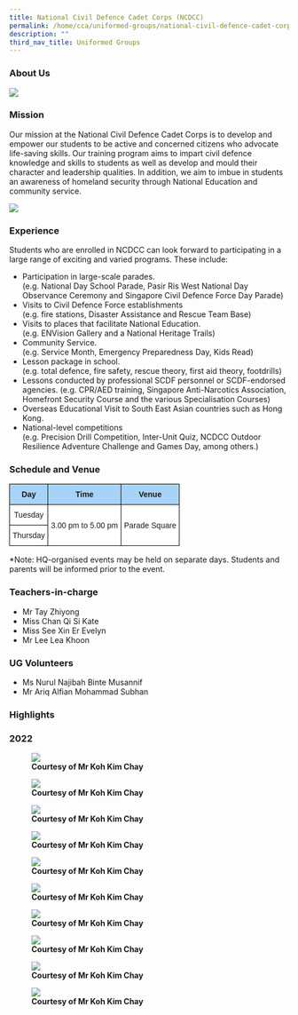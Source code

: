 ```yaml
---
title: National Civil Defence Cadet Corps (NCDCC)
permalink: /home/cca/uniformed-groups/national-civil-defence-cadet-corps-ncdcc/
description: ""
third_nav_title: Uniformed Groups
---
```

### About Us

![](/images/NCDCC-01.jpg)

### Mission

Our mission at the National Civil Defence Cadet Corps is to develop and empower our students to be active and concerned citizens who advocate life-saving skills. Our training program aims to impart civil defence knowledge and skills to students as well as develop and mould their character and leadership qualities. In addition, we aim to imbue in students an awareness of homeland security through National Education and community service.

![](/images/NCDCC-02.jpg)

### Experience

Students who are enrolled in NCDCC can look forward to participating in a large range of exciting and varied programs. These include:

*   Participation in large-scale parades.  
    (e.g. National Day School Parade, Pasir Ris West National Day Observance Ceremony and Singapore Civil Defence Force Day Parade)
*   Visits to Civil Defence Force establishments  
    (e.g. fire stations, Disaster Assistance and Rescue Team Base)
*   Visits to places that facilitate National Education.  
    (e.g. ENVision Gallery and a National Heritage Trails)
*   Community Service.  
    (e.g. Service Month, Emergency Preparedness Day, Kids Read)
*   Lesson package in school.  
    (e.g. total defence, fire safety, rescue theory, first aid theory, footdrills)
*   Lessons conducted by professional SCDF personnel or SCDF-endorsed agencies. (e.g. CPR/AED training, Singapore Anti-Narcotics Association, Homefront Security Course and the various Specialisation Courses)
*   Overseas Educational Visit to South East Asian countries such as Hong Kong.
*   National-level competitions  
    (e.g. Precision Drill Competition, Inter-Unit Quiz, NCDCC Outdoor Resilience Adventure Challenge and Games Day, among others.)

### Schedule and Venue

<style type="text/css">
.tg  {border-collapse:collapse;border-spacing:0;}
.tg td{border-color:black;border-style:solid;border-width:1px;font-family:Arial, sans-serif;font-size:14px;
  overflow:hidden;padding:10px 5px;word-break:normal;}
.tg th{border-color:black;border-style:solid;border-width:1px;font-family:Arial, sans-serif;font-size:14px;
  font-weight:normal;overflow:hidden;padding:10px 5px;word-break:normal;}
.tg .tg-6s2o{background-color:#A6D3F7;font-weight:bold;text-align:center;vertical-align:top}
.tg .tg-f4yw{background-color:#FFF;text-align:center;vertical-align:middle}
</style>
<table class="tg">
<thead>
  <tr>
    <th class="tg-6s2o"><span style="font-weight:bold">Day</span></th>
    <th class="tg-6s2o"><span style="font-weight:bold">Time</span></th>
    <th class="tg-6s2o"><span style="font-weight:bold">Venue</span></th>
  </tr>
</thead>
<tbody>
  <tr>
    <td class="tg-f4yw"><span style="background-color:#FFF">Tuesday</span></td>
    <td class="tg-f4yw" rowspan="2"><span style="background-color:#FFF">3.00 pm to 5.00 pm</span></td>
    <td class="tg-f4yw" rowspan="2"><span style="background-color:#FFF">Parade Square</span></td>
  </tr>
  <tr>
    <td class="tg-f4yw"><span style="background-color:#FFF">Thursday</span></td>
  </tr>
</tbody>
</table>

*Note: HQ-organised events may be held on separate days. Students and parents will be informed prior to the event.

### Teachers-in-charge


*   Mr Tay Zhiyong
*   Miss Chan Qi Si Kate
*   Miss See Xin Er Evelyn
*   Mr Lee Lea Khoon

### UG Volunteers


*   Ms Nurul Najibah Binte Musannif
*   Mr Ariq Alfian Mohammad Subhan

### Highlights

### 2022

<figure>
<img src="/images/NCDCC-03.jpg">
<figcaption> <strong> Courtesy of Mr Koh Kim Chay </strong></figcaption>
</figure>

<figure>
<img src="/images/NCDCC-04.jpg">
<figcaption> <strong> Courtesy of Mr Koh Kim Chay </strong></figcaption>
</figure>

<figure>
<img src="/images/NCDCC-05.jpg">
<figcaption> <strong> Courtesy of Mr Koh Kim Chay </strong></figcaption>
</figure>

<figure>
<img src="/images/NCDCC-06.jpg">
<figcaption> <strong> Courtesy of Mr Koh Kim Chay </strong></figcaption>
</figure>

<figure>
<img src="/images/NCDCC-07.jpg">
<figcaption> <strong> Courtesy of Mr Koh Kim Chay </strong></figcaption>
</figure>

<figure>
<img src="/images/NCDCC-08.jpg">
<figcaption> <strong> Courtesy of Mr Koh Kim Chay </strong></figcaption>
</figure>

<figure>
<img src="/images/NCDCC-09.jpg">
<figcaption> <strong> Courtesy of Mr Koh Kim Chay </strong></figcaption>
</figure>

<figure>
<img src="/images/NCDCC-10.jpg">
<figcaption> <strong> Courtesy of Mr Koh Kim Chay </strong></figcaption>
</figure>

<figure>
<img src="/images/NCDCC-11.jpg">
<figcaption> <strong> Courtesy of Mr Koh Kim Chay </strong></figcaption>
</figure>

<figure>
<img src="/images/NCDCC-12.jpg">
<figcaption> <strong> Courtesy of Mr Koh Kim Chay </strong></figcaption>
</figure>

